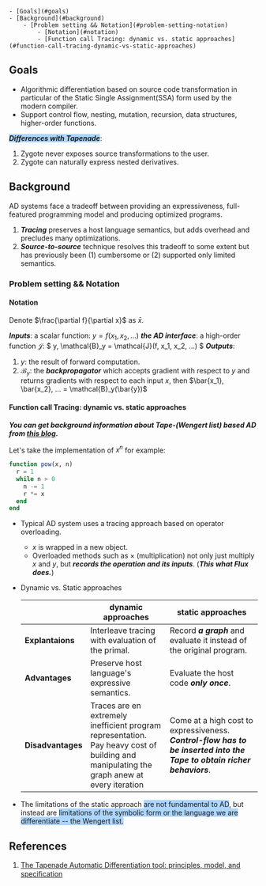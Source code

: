 <!-- TOC depthFrom:1 depthTo:6 withLinks:1 updateOnSave:1 orderedList:0 -->

	- [Goals](#goals)
	- [Background](#background)
		- [Problem setting && Notation](#problem-setting-notation)
			- [Notation](#notation)
			- [Function call Tracing: dynamic vs. static approaches](#function-call-tracing-dynamic-vs-static-approaches)

<!-- /TOC -->

## Goals

- Algorithmic differentiation based on source code transformation in particular of the Static Single Assignment(SSA) form used by the modern compiler.
- Support control flow, nesting, mutation, recursion, data structures, higher-order functions.

<span style="background-color:#ACD6FF;">_**Differences with Tapenade**_</span>:
1. Zygote never exposes source transformations to the user</span>.
1. Zygote can naturally express nested derivatives.

## Background

AD systems face a tradeoff between providing an expressiveness, full-featured programming model and producing optimized programs.

1. _**Tracing**_ preserves a host language semantics, but adds overhead and precludes many optimizations.
1. _**Source-to-source**_ technique resolves this tradeoff to some extent but has previously been (1) cumbersome or (2) supported only limited semantics.

### Problem setting && Notation

#### Notation

Denote $\frac{\partial f}{\partial x}$ as $\bar{x}$.

_**Inputs**_: a scalar function: $y = f(x_1, x_2, ...)$
_**the AD interface**_: a high-order function $\mathcal{J}$: $ y, \mathcal{B}_y = \mathcal{J}(f, x_1, x_2, ...) $
_**Outputs**_:

1. $y$: the result of forward computation.
1. $\mathcal{B}_y$: the _**backpropagator**_ which accepts gradient with respect to $y$ and returns gradients with respect to each input $x$, then $\bar{x_1}, \bar{x_2}, ... = \mathcal{B}_y(\bar{y})$

#### Function call Tracing: dynamic vs. static approaches

_**You can get background information about Tape-(Wengert list) based AD from [this blog](https://rufflewind.com/2016-12-30/reverse-mode-automatic-differentiation).**_

Let's take the implementation of $x^n$ for example:

```julia
function pow(x, n)
  r = 1
  while n > 0
    n -= 1
    r *= x
  end
end
```

- Typical AD system uses a tracing approach based on operator overloading.
  - $x$ is wrapped in a new object.
  - Overloaded methods such as $\times$ (multiplication) not only just multiply $x$ and $y$, but _**records the operation and its inputs**_. (_**This what Flux does.**_)

- Dynamic vs. Static approaches

  ||dynamic approaches|static approaches|
  |--|--|--|
  |**Explantaions**|Interleave tracing with evaluation of the primal.|Record _**a graph**_ and evaluate it instead of the original program.|
  |**Advantages**|Preserve host language's expressive semantics.|Evaluate the host code _**only once**_.|
  |**Disadvantages**|Traces are en extremely inefficient program representation.<br>Pay heavy cost of building and manipulating the graph anew at every iteration|Come at a high cost to expressiveness. _**Control-flow has to be inserted into the Tape to obtain richer behaviors**_.|

- The limitations of the static approach <span style="background-color:#ACD6FF;">are not fundamental to AD</span>, but instead are <span style="background-color:#ACD6FF;">limitations of the symbolic form or the language we are differentiate -- the Wengert list</font>.

## References

1. [The Tapenade Automatic Differentiation tool: principles, model, and speciﬁcation](https://hal.inria.fr/hal-00913983/document)
